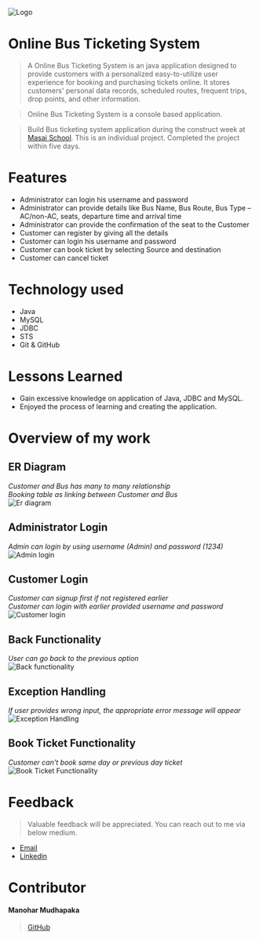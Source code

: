 ![Logo](https://sp-uploads.s3.amazonaws.com/uploads/services/588841/20200307220636hci_bus_ticketing_system_presentationpage0.png)

# Online Bus Ticketing System

> A Online Bus Ticketing System is an java application designed to provide customers with a personalized easy-to-utilize user experience for booking and purchasing tickets online. It stores customers' personal data records, scheduled routes, frequent trips, drop points, and other information.

> Online Bus Ticketing System is a console based application.

> Build Bus ticketing system application during the construct week at [Masai School](https://masaischool.com/). This is an individual project. Completed the project within five days.


# Features

- Administrator can login his username and password
- Administrator can provide details like Bus Name, Bus Route, Bus Type –AC/non-AC, seats, departure time and arrival time
- Administrator can provide the confirmation of the seat to the Customer
- Customer can register by giving all the details
- Customer can login his username and password
- Customer can book ticket by selecting Source and destination
- Customer can cancel ticket

# Technology used 

- Java
- MySQL
- JDBC
- STS
- Git & GitHub

# Lessons Learned

- Gain excessive knowledge on application of Java, JDBC and MySQL.
- Enjoyed the process of learning and creating the application.

# Overview of my work

## **ER Diagram**
*Customer and Bus has many to many relationship*
</br>
*Booking table as linking between Customer and Bus*
</br>
![Er diagram](https://lh3.googleusercontent.com/pw/AJFCJaV5Sg2oH9g2e1V8qgdOBMvDHaItoleFT4iXhA3G4e_Gmt3p0heNYZKdhY8Ji8FQEXqqTttAcftoZIN9XZZVHyeZyc2URD8AkVKbBr0Tk6ulezcwDQgmIDSOv3-9BQPdUGsoPDBgQo2ajhniq7tETi2DESrWnac0OqSh5krWrE1952tbRUSuUQRqxcI7SsZIhSb0qKBAojmKl6iZdW5hvksh8LNECp7LKkCQPrblvRiGxwIWg5rDSQc7yGb5wXp1wwjROnrcpVHJVT-A_bXnlTq9BYbcJeLl5eduuR-nB41efR69R1d_sqwSCHJ1HtQRVaAz-T5Wjd9vP_PBk98Jivs9vsKb4xq9fAPYuOqfvtSZInpxr0sCYR2YgE_qxVmdVUVFMUGdMM_hmKhXKlbOHM9F5SnF5ggu-J00UCYW7Xdtc4Ya8Gbmt_Z1w3Zu6s1nZMqjjVPqJKqKKJjFmLMQgcQMIJ8IyeebPzs1HPnwMIzwHmgViZTjIRrGZa5BI3ClbOSprjqMiupoh98187YvDIKspmf6b5IrkGjpt9Hzi2dthtqtyow99_W8iJIJ_ly1zOg98z7rmuz2CCXRpIzRtr8C9ZU19Pvw0zirTimvaoynrTGPOym0Jlc4roF6EFD4WGxNZfATnAguk_KKFtNdm403VSCKnr6I9dIev5Nu56KPxf77UPwgv7MqYdrW8qhi42BvhQfqyXrC5WtI5ZOFhIDDvYNU13TYic9WuPKefqVzWIeY7H1UkcS6YPbS6Y93gzk8eE99YM8kiwiXVYSSqGInuzmL5n5p7c7K6hDhuGdKu2c37IUegg7A_2apEBfamClwSCV4xm27TukV6gbU8lkk7lp0r5PY02lfLA2ou1E4c4gZs-mzsOv-GV8Zc7yjgu-zrfex0xcZO39m0et03XY2x2lDbYhfLwTLjBesCHp_ocd1LPGLgb-H_T2XoyObtEnQvh6AiZoVi2nK-gGW60LUIku4F5aEqg=w588-h557-s-no?authuser=0)

## **Administrator Login** 
*Admin can login by using username (Admin) and password (1234)*
</br>
![Admin login](https://github.com/mayurisamanta/zealous-price-4318/blob/main/BusTicketReservationSystem/Assets/Adminlogin.png?raw=true)


## **Customer Login** 
*Customer can signup first if not registered earlier*
</br>
*Customer can login with earlier provided username and password*
</br>
![Customer login]([https://github.com/mayurisamanta/zealous-price-4318/blob/main/BusTicketReservationSystem/Assets/Customerlogin.png?raw=true](https://lh3.googleusercontent.com/pw/AIL4fc_KELnjFUAu0KYCJrUw8KBEf0N9q-C5_-TIQeIjlUKITEyoiGEPFYWueV0oe7mlfjgXbskpW9MEkoJKR5Yn-7guniyGPmfXOhDGUgtaScf4Fi2shfzeuy1UJcZd86jzR6X1QtqDSuhXVU--nbLbjr0_XDF_e_v9ZO4DmvG1NAfpbqyt2yQZ1DYXU4Th0XfcSW-9P03SP_2F_VoveW11o1G-dvFwzirK0LwUwS7lGgQAcRYL0phWUMeWpNf0OcFg-YokuAqaxfMVWUM29YfiYeEzNIgmMItCGtNFzp3QAjnAUkD8TnlLxs1my8hP-fE1LN9wRBZmGcefNmjZgTXJu-B-OONxZR-WSlr8ENCHO3v0cqp6m3JvBZADf5mQFMeL-nPbTyL5FfTkQGUFY6Ur_SNEPciYe3NkMwb3NncWoZ_VtCpQXrd7zAtgF4B436U97yRwoDr82uFFeiq8xNy_T4bl5JNoPV7r_4FnBWWeOXTPYr5K3yQu8TrTqsouYSijwswIiUq6ORvPldoDP0UfeAMKnZcefQeskjIJ32dmdakBYYvZI4TMWiGmOmVcmShZEtkkEGki8vNQO6fgFyridJ2g6gHN6MG3rvJhFxu00tNKj6HalN9-HFPTda8NSNr3hc5OX8IchWHrl4akLXuA6YqJhBp43bcsl7jSYWm7TZ0h08R8olmSziIc6cIZXKhWJ0aFm-gvHvz8sZUfHocRc3kav4jMEKSn86c85VBvdrRp7X1zGlrYLlX7oSsCIEPFj3PjGhfDQP4sbL5P5r2x5S8QUSIjRDH5UE2W7iyLR1lIrpQ6KkBHE0eV0RWdD6gOpJ1VoWBhKCcLA2x8npJW7bPM3QuLHM3pafGHgHbRIG4gO36pR8t1onTyLMrIqXlzRoBtxSzeZBexSWaomtNwgS6T-9R7SHNm24huT5Rtp_HHoGoeDQVhbo33fPqB13dgRoNqIJ6vyFA2Y-YvIYuagt-vb6d7T7csRw=w294-h415-s-no?authuser=0)https://lh3.googleusercontent.com/pw/AIL4fc_KELnjFUAu0KYCJrUw8KBEf0N9q-C5_-TIQeIjlUKITEyoiGEPFYWueV0oe7mlfjgXbskpW9MEkoJKR5Yn-7guniyGPmfXOhDGUgtaScf4Fi2shfzeuy1UJcZd86jzR6X1QtqDSuhXVU--nbLbjr0_XDF_e_v9ZO4DmvG1NAfpbqyt2yQZ1DYXU4Th0XfcSW-9P03SP_2F_VoveW11o1G-dvFwzirK0LwUwS7lGgQAcRYL0phWUMeWpNf0OcFg-YokuAqaxfMVWUM29YfiYeEzNIgmMItCGtNFzp3QAjnAUkD8TnlLxs1my8hP-fE1LN9wRBZmGcefNmjZgTXJu-B-OONxZR-WSlr8ENCHO3v0cqp6m3JvBZADf5mQFMeL-nPbTyL5FfTkQGUFY6Ur_SNEPciYe3NkMwb3NncWoZ_VtCpQXrd7zAtgF4B436U97yRwoDr82uFFeiq8xNy_T4bl5JNoPV7r_4FnBWWeOXTPYr5K3yQu8TrTqsouYSijwswIiUq6ORvPldoDP0UfeAMKnZcefQeskjIJ32dmdakBYYvZI4TMWiGmOmVcmShZEtkkEGki8vNQO6fgFyridJ2g6gHN6MG3rvJhFxu00tNKj6HalN9-HFPTda8NSNr3hc5OX8IchWHrl4akLXuA6YqJhBp43bcsl7jSYWm7TZ0h08R8olmSziIc6cIZXKhWJ0aFm-gvHvz8sZUfHocRc3kav4jMEKSn86c85VBvdrRp7X1zGlrYLlX7oSsCIEPFj3PjGhfDQP4sbL5P5r2x5S8QUSIjRDH5UE2W7iyLR1lIrpQ6KkBHE0eV0RWdD6gOpJ1VoWBhKCcLA2x8npJW7bPM3QuLHM3pafGHgHbRIG4gO36pR8t1onTyLMrIqXlzRoBtxSzeZBexSWaomtNwgS6T-9R7SHNm24huT5Rtp_HHoGoeDQVhbo33fPqB13dgRoNqIJ6vyFA2Y-YvIYuagt-vb6d7T7csRw=w294-h415-s-no?authuser=0)

## **Back Functionality** 
*User can go back to the previous option*
</br>
![Back functionality](https://lh3.googleusercontent.com/pw/AJFCJaWZgCa5vzlP_88hdpvCeGjyDT2FiNvs5DCEIp8VbuoVZUa_aa7N-XQhaulHNH8X7JriYiAlriGu3Xgvx4J3GvJaVSAoNi3qenURDrHyR2PCVHikia3CS640f6LVpFnzpEq9CkHAifkr5YMWgr4khPT4yeM1hhZ1mhQTKMTSBnTNMBJ6cqBSerItKy4chLUgwaKiJSLej-9flVjRN2qxxfWUONLg7U1WAbELGObP8VXo7KGzvUuM88jSZQxARtrz1P5t62QkiEofhdoemXo33Dld8J7Svkt9ukosJM2gSt4w2PffUqVTxAAn_k_LljEleuwYnaSDOLKVz-lShBVvGHZMXwhBwKL3o8dcMRRgsIKYGz17zd0QP-EE9YSSJTvlQHBBUMymk5JkeP23HRIPh-tpmM5b1neOQfBhLeN5O8GxJQ5-4V5-XIB7O9XjUFXi4azaXxnN94auXyOKEoACkb7td1DpLJUF2kSxaVjcaBKLFokEliH_63fVBWzp5mC5BAgpWzodgXRa8DyqZYqh8TMK3KelIDFhidLVk0sU6AlWHH6KQ-zg-Az7B8fVIOePJuFtOMTVOZlE3fY-zI5-03DmeaUaXyK_tP8rPrNBXoOgmAHTntku2imUbArKapPuINTrLGWQAcdJSvTZT2tktIPz8BH99FhRZGkaZY8TXvXb2kKca_fY0J5VEHxOpnq-YF8SvhqpH5KdKk87foATNdEAFwGRQsqMlCgJyxU4tNYNpoMcYGuE8Vw0VaaPrcfM9A0hY-mW69hmvKlwOWme_8opeFWTSZNykrkVXuLhBcZB190a7c6zBH4_UQkq6FQQyOvQBiUyyT_Bj78wdWyQYOzwEqD1ioM3oQD2NazVggU0C8s_nHlZ0WAw3k32y8fOoVCpDu4xgN4mK5xKBjk7Y4rMKaaUykl6Zd0ztis8yj7a94qe1shL_nFaVNtJBFqLVyPDSHRpgViPIoUCQFrQx1YjA1vV12Uqgw=w283-h324-s-no?authuser=0)

## **Exception Handling**
*If user provides wrong input, the appropriate error message will appear*
</br>
![Exception Handling](https://lh3.googleusercontent.com/pw/AIL4fc8SNjUCNANeUYaSxDuijF2qksm_6kz1DSrrSvAvNe8mme_eTCFXCPQcYXMymwFck6-NY1qRitG6qSUtA7QEeQTQb46RQUDQkME70-_47sCjMTn9L223WNmhDWY5XuYzlPSTL_Kg28rXW4x_QuaTtYgKPR2pMjUBSFi2nJUS2hwh2jXA8GKPM_fPoUSe0-O7IUEW_Ferr1M-0kF04jIqDg3OPKwiHGIqiEzeLmD2MYXjKp3Cf_a_19na4Hgh8oDIqZuDqOYN9lM8UbcdFfKkl810FdqK21FPTjAy4sYkpNH261EO4mqmkiwC7eo_EnBf-wlp6G9JKugHXK_hArzjYAVcEDJNRY1xwLVpa3-cX44hGCT0ePQRr5UEyY45TVAlw76lj2cBNg4cMOe6lgPGdgq2Bg63JCfqZAvmJe0mo28hIGX4XCpai6zUBCmSbAhE3Fz5pT_T7uTTyZUbjSxcNpnnbUQPn1wQPlsQfNR1Pxfj8IEtJRGdkx0AW6MY17fHbClGJdoUQuR1QME-inMqP3g7ZkwAf_ArggBWQCtwZlc57y3voPGtahuP_30FUL1Sf64Tr0QqiX1Nh1tUj00arSQqpr0wL_jc303MI_noBqmJE-zbJXeIWdDYYhOafAnTmtOxidlam7uQWHywXWn83lNAGGNdYyB6xarS6DqxT0kAju32w9IIqJhqh0EgUj-LH9G28S5DnT5vyzRg4rZhgz8mBDkHx4Vi1RNLdJPUknYPVj02a4cmug4UX0Vq-_-YM3PU11J-LGdXTZgacmKUF7OfIYdmL3q0qdvT9mviUZU9EFxOyQLa2HjUWA6jmkkZowzr_7b0FT1bOD9NjlHqx1SSUnQ3cixsu7E7Ok7AvhGgGHNXqFVyahxmbd1T8QI5ouuwi7wwtCSgQbOHs3mU_qkE8wEn160tyZ_3yMv_YTMQB0d0D1HGKI4CiKeTwsboUA_CLewodros_98udD8uLWLF9HA5tRPtPA=w331-h497-s-no?authuser=0)

## **Book Ticket Functionality**
*Customer can't book same day or previous day ticket*
</br>
![Book Ticket Functionality](https://lh3.googleusercontent.com/pw/AIL4fc8SNjUCNANeUYaSxDuijF2qksm_6kz1DSrrSvAvNe8mme_eTCFXCPQcYXMymwFck6-NY1qRitG6qSUtA7QEeQTQb46RQUDQkME70-_47sCjMTn9L223WNmhDWY5XuYzlPSTL_Kg28rXW4x_QuaTtYgKPR2pMjUBSFi2nJUS2hwh2jXA8GKPM_fPoUSe0-O7IUEW_Ferr1M-0kF04jIqDg3OPKwiHGIqiEzeLmD2MYXjKp3Cf_a_19na4Hgh8oDIqZuDqOYN9lM8UbcdFfKkl810FdqK21FPTjAy4sYkpNH261EO4mqmkiwC7eo_EnBf-wlp6G9JKugHXK_hArzjYAVcEDJNRY1xwLVpa3-cX44hGCT0ePQRr5UEyY45TVAlw76lj2cBNg4cMOe6lgPGdgq2Bg63JCfqZAvmJe0mo28hIGX4XCpai6zUBCmSbAhE3Fz5pT_T7uTTyZUbjSxcNpnnbUQPn1wQPlsQfNR1Pxfj8IEtJRGdkx0AW6MY17fHbClGJdoUQuR1QME-inMqP3g7ZkwAf_ArggBWQCtwZlc57y3voPGtahuP_30FUL1Sf64Tr0QqiX1Nh1tUj00arSQqpr0wL_jc303MI_noBqmJE-zbJXeIWdDYYhOafAnTmtOxidlam7uQWHywXWn83lNAGGNdYyB6xarS6DqxT0kAju32w9IIqJhqh0EgUj-LH9G28S5DnT5vyzRg4rZhgz8mBDkHx4Vi1RNLdJPUknYPVj02a4cmug4UX0Vq-_-YM3PU11J-LGdXTZgacmKUF7OfIYdmL3q0qdvT9mviUZU9EFxOyQLa2HjUWA6jmkkZowzr_7b0FT1bOD9NjlHqx1SSUnQ3cixsu7E7Ok7AvhGgGHNXqFVyahxmbd1T8QI5ouuwi7wwtCSgQbOHs3mU_qkE8wEn160tyZ_3yMv_YTMQB0d0D1HGKI4CiKeTwsboUA_CLewodros_98udD8uLWLF9HA5tRPtPA=w331-h497-s-no?authuser=0)

# Feedback
> Valuable feedback will be appreciated.
> You can reach out to me via below medium.

- [Email](mudhapakamanohar@gmail.com)
- [Linkedin](https://www.linkedin.com/in/manohar-mudhapaka-6bb22b206/)
# Contributor
#### Manohar Mudhapaka
>[GitHub](https://github.com/Manohar-1)

